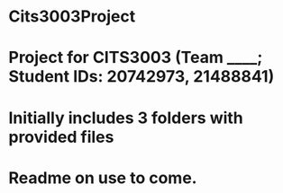 # Cits3003Project
#
# Project for CITS3003 (Team ____; Student IDs: 20742973, 21488841)
# Initially includes 3 folders with provided files
# Readme on use to come.
